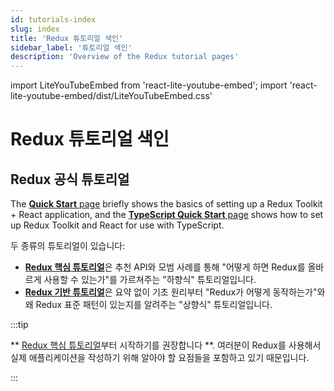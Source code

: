 ```yaml
---
id: tutorials-index
slug: index
title: 'Redux 튜토리얼 색인'
sidebar_label: '튜토리얼 색인'
description: 'Overview of the Redux tutorial pages'
---
```


import LiteYouTubeEmbed from 'react-lite-youtube-embed';
import 'react-lite-youtube-embed/dist/LiteYouTubeEmbed.css'

# Redux 튜토리얼 색인

## Redux 공식 튜토리얼

The [**Quick Start** page](./quick-start.md) briefly shows the basics of setting up a Redux Toolkit + React application, and the [**TypeScript Quick Start** page](./typescript.md) shows how to set up Redux Toolkit and React for use with TypeScript.

두 종류의 튜토리얼이 있습니다:

- [**Redux 핵심 튜토리얼**](./essentials/part-1-overview-concepts)은 추천 API와 모범 사례를 통해 "어떻게 하면 Redux를 올바르게 사용할 수 있는가"를 가르쳐주는 "하향식" 튜토리얼입니다.
- [**Redux 기반 튜토리얼**](./fundamentals/part-1-overview.md)은 요약 없이 기초 원리부터 "Redux가 어떻게 동작하는가"와 왜 Redux 표준 패턴이 있는지를 알려주는 "상향식" 튜토리얼입니다.

:::tip

** [Redux 핵심 튜토리얼](./essentials/part-1-overview-concepts)부터 시작하기를 권장합니다 **. 여러분이 Redux를 사용해서 실제 애플리케이션을 작성하기 위해 알아야 할 요점들을 포함하고 있기 때문입니다.

:::
